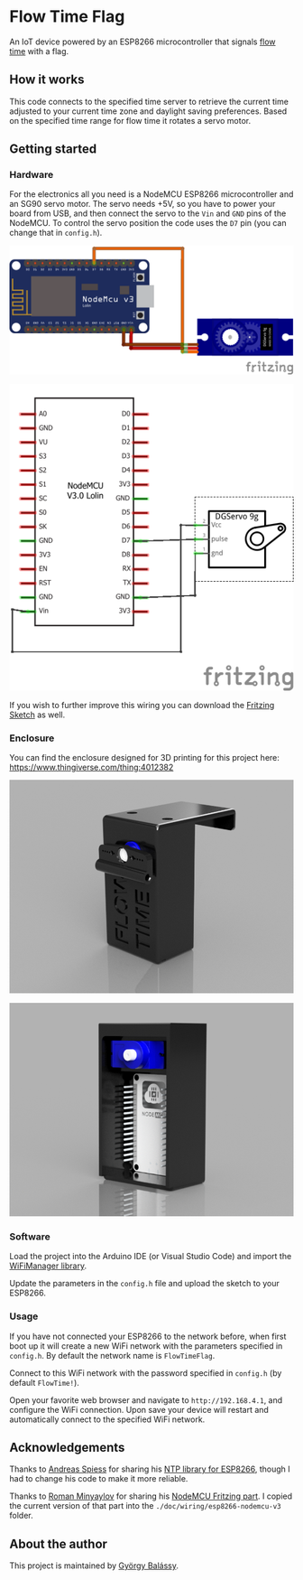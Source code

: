 # Flow Time Flag

An IoT device powered by an ESP8266 microcontroller that signals [flow time](https://en.wikipedia.org/wiki/Flow_(psychology)) with a flag.

## How it works

This code connects to the specified time server to retrieve the current time adjusted to your current time zone and daylight saving preferences. Based on the specified time range for flow time it rotates a servo motor.

## Getting started

### Hardware

For the electronics all you need is a NodeMCU ESP8266 microcontroller and an SG90 servo motor. The servo needs +5V, so you have to power your board from USB, and then connect the servo to the `Vin` and `GND` pins of the NodeMCU. To control the servo position the code uses the `D7` pin (you can change that in `config.h`).

![](./doc/wiring/flowtime-flag-breadboard.png)

![](./doc/wiring/flowtime-flag-schematic.png)

If you wish to further improve this wiring you can download the [Fritzing Sketch](./doc/wiring/flowtime-flag.fzz) as well.

### Enclosure

You can find the enclosure designed for 3D printing for this project here: https://www.thingiverse.com/thing:4012382

![](./doc/enclosure/flowtime-flag-complete.png)

![](./doc/enclosure/flowtime-flag-opened.png)

### Software

Load the project into the Arduino IDE (or Visual Studio Code) and import the [WiFiManager library](https://github.com/tzapu/WiFiManager).

Update the parameters in the `config.h` file and upload the sketch to your ESP8266.

### Usage

If you have not connected your ESP8266 to the network before, when first boot up it will create a new WiFi network with the parameters specified in `config.h`. By default the network name is `FlowTimeFlag`.

Connect to this WiFi network with the password specified in `config.h` (by default `FlowTime!`).

Open your favorite web browser and navigate to `http://192.168.4.1`, and configure the WiFi connection. Upon save your device will restart and automatically connect to the specified WiFi network.

## Acknowledgements

Thanks to [Andreas Spiess](https://github.com/SensorsIot) for sharing his [NTP library for ESP8266](https://github.com/SensorsIot/NTPtimeESP), though I had to change his code to make it more reliable.

Thanks to [Roman Minyaylov](https://github.com/roman-minyaylov) for sharing his [NodeMCU Fritzing part](https://github.com/roman-minyaylov/fritzing-parts). I copied the current version of that part into the `./doc/wiring/esp8266-nodemcu-v3` folder.


## About the author

This project is maintained by [György Balássy](https://linkedin.com/in/balassy).
